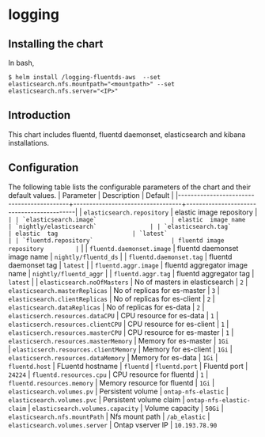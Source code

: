 # logging

## Installing the chart
In bash,
```
$ helm install /logging-fluentds-aws  --set elasticsearch.nfs.mountpath="<mountpath>" --set elasticsearch.nfs.server="<IP>"
```

## Introduction
This chart includes fluentd, fluentd daemonset, elasticsearch and kibana installations.

## Configuration

The following table lists the configurable parameters of the chart and their default values.
| Parameter                                 | Description                      | Default                                   |
|-------------------------------------------+----------------------------------+-------------------------------------------|
| `elasticsearch.repository`                | elastic image repository         | `` |
| `elasticsearch.image`                     | elastic  image name              | `nightly/elasticsearch`               |
| `elasticsearch.tag`                       | elastic  tag                     | `latest`                                  |
| `fluentd.repository`                      | fluentd image repository         | `` |
| `fluentd.daemonset.image`                 | fluentd daemonset image name     | `nightly/fluentd_ds`                  |
| `fluentd.daemonset.tag`                   | fluentd daemonset  tag           | `latest`                                  |
| `fluentd.aggr.image`                      | fluentd aggregator image name    | `nightly/fluentd_aggr`                |
| `fluentd.aggr.tag`                        | fluentd aggregator tag           | `latest`                                  |
|  `elasticsearch.noOfMasters`              | No of masters in elasticsearch   |  `2`
|  `elasticsearch.masterReplicas`           | No of replicas for es-master     |  `3`
|  `elasticsearch.clientReplicas`           | No of replicas for es-client     |  `2`
|  `elasticsearch.dataReplicas`             | No of replicas for es-data       |  `2`
|  `elasticserch.resources.dataCPU`         | CPU resource for es-data         |  `1`
|  `elasticserch.resources.clientCPU`       | CPU resource for es-client       |  `1`
|  `elasticserch.resources.masterCPU`       | CPU resource for es-master       |  `1`
|  `elasticserch.resources.masterMemory`    | Memory for es-master             |  `1Gi`  
|  `elasticserch.resources.clientMemory`    | Memory for es-client             |  `1Gi`
|  `elasticserch.resources.dataMemory`      | Memory for es-data               |  `1Gi`
|  `fluentd.host`                           | FLuentd hostname                 |  `fluentd`
|  `fluentd.port`                           | Fluentd port                     |  `24224`
|  `fluentd.resources.cpu`                  | CPU resource for fluentd         |  `1`
| `fluentd.resources.memory`                | Memory resource for fluentd      |  `1Gi`
| `elasticsearch.volumes.pv`                | Persistent volume                |   `ontap-nfs-elastic`
| `elasticsearch.volumes.pvc`               | Persistent volume claim          |   `ontap-nfs-elastic-claim`
| `elasticsearch.volumes.capacity`          | Volume capacity                  |   `50Gi`
| `elasticsearch.nfs.mountPath`             | Nfs mount path                   |   `/ab_elastic`
| `elasticsearch.volumes.server`            | Ontap vserver IP                 |   `10.193.78.90` 
   
  
                      
